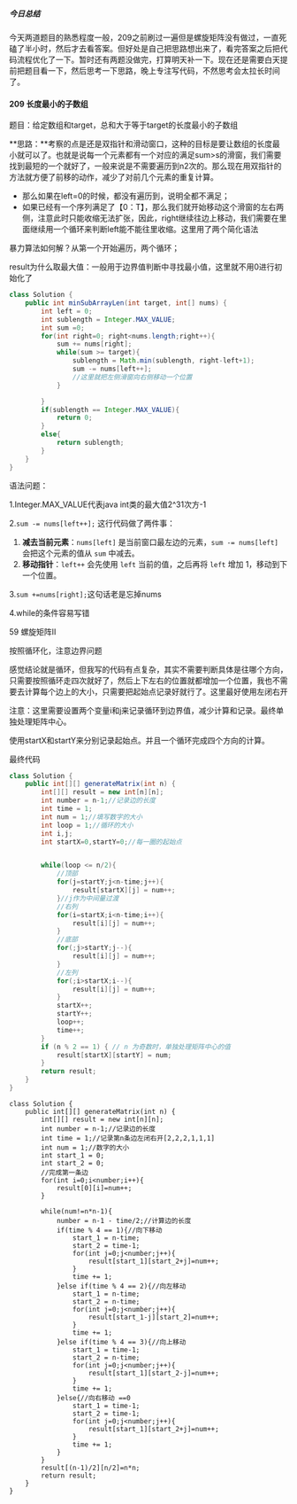 ##### 今日总结

今天两道题目的熟悉程度一般，209之前刷过一遍但是螺旋矩阵没有做过，一直死磕了半小时，然后才去看答案。但好处是自己把思路想出来了，看完答案之后把代码流程优化了一下。暂时还有两题没做完，打算明天补一下。现在还是需要白天提前把题目看一下，然后思考一下思路，晚上专注写代码，不然思考会太拉长时间了。

#### 209 长度最小的子数组

题目：给定数组和target，总和大于等于target的长度最小的子数组

**思路：**考察的点是还是双指针和滑动窗口，这种的目标是要让数组的长度最小就可以了。也就是说每一个元素都有一个对应的满足sum>s的滑窗，我们需要找到最短的一个就好了，一般来说是不需要遍历到n2次的。那么现在用双指针的方法就方便了前移的动作，减少了对前几个元素的重复计算。

* 那么如果在left=0的时候，都没有遍历到，说明全都不满足；
* 如果已经有一个序列满足了【0：T】，那么我们就开始移动这个滑窗的左右两侧，注意此时只能收缩无法扩张，因此，right继续往边上移动，我们需要在里面继续用一个循环来判断left能不能往里收缩。这里用了两个简化语法

暴力算法如何解？从第一个开始遍历，两个循环；

result为什么取最大值：一般用于边界值判断中寻找最小值，这里就不用0进行初始化了

```java
class Solution {
    public int minSubArrayLen(int target, int[] nums) {
        int left = 0;
        int sublength = Integer.MAX_VALUE;
        int sum =0;
        for(int right=0; right<nums.length;right++){
            sum += nums[right];
            while(sum >= target){
                sublength = Math.min(sublength, right-left+1);
                sum -= nums[left++];
                //这里就把左侧滑窗向右侧移动一个位置
            }

        }
        if(sublength == Integer.MAX_VALUE){
            return 0;
        }
        else{
            return sublength;
        }
    }
}
```



语法问题：

1.Integer.MAX_VALUE代表java int类的最大值2^31次方-1                                                                                                                                                                                                                                                                                                                                                                                                                                                                                                                                                                                                                                                                                                                                                                                                                                                                                                                                                                                                                                                                                                                                                                                                                                                                                                                                                                                                                                                                                                                                                                                                                                                                                                                                                                                                                                                                                                                                                                                                                                                                                                                                                                                                                                                                                                          

2.`sum -= nums[left++];` 这行代码做了两件事：

1. **减去当前元素**：`nums[left]` 是当前窗口最左边的元素，`sum -= nums[left]` 会把这个元素的值从 `sum` 中减去。
2. **移动指针**：`left++` 会先使用 `left` 当前的值，之后再将 `left` 增加 1，移动到下一个位置。

3.`sum +=nums[right];`这句话老是忘掉nums

4.while的条件容易写错



59 螺旋矩阵II

按照循环化，注意边界问题

感觉结论就是循环，但我写的代码有点复杂，其实不需要判断具体是往哪个方向，只需要按照循环走四次就好了，然后上下左右的位置就都增加一个位置，我也不需要去计算每个边上的大小，只需要把起始点记录好就行了。这里最好使用左闭右开

注意：这里需要设置两个变量i和j来记录循环到边界值，减少计算和记录。最终单独处理矩阵中心。

使用startX和startY来分别记录起始点。并且一个循环完成四个方向的计算。

最终代码

```java
class Solution {
    public int[][] generateMatrix(int n) {
        int[][] result = new int[n][n];
        int number = n-1;//记录边的长度
        int time = 1;
        int num = 1;//填写数字的大小
        int loop = 1;//循环的大小
        int i,j;
        int startX=0,startY=0;//每一圈的起始点


        while(loop <= n/2){
            //顶部
            for(j=startY;j<n-time;j++){
                result[startX][j] = num++;
            }//j作为中间量过渡
            //右列
            for(i=startX;i<n-time;i++){
                result[i][j] = num++;
            }
            //底部
            for(;j>startY;j--){
                result[i][j] = num++;
            }
            //左列
            for(;i>startX;i--){
                result[i][j] = num++;
            }
            startX++;
            startY++;
            loop++;
            time++;
        }
        if (n % 2 == 1) { // n 为奇数时，单独处理矩阵中心的值
            result[startX][startY] = num;
        }
        return result;
    }
}
```



```
class Solution {
    public int[][] generateMatrix(int n) {
        int[][] result = new int[n][n];
        int number = n-1;//记录边的长度
        int time = 1;//记录第n条边左闭右开[2,2,2,1,1,1]
        int num = 1;//数字的大小
        int start_1 = 0;
        int start_2 = 0;
        //完成第一条边
        for(int i=0;i<number;i++){
            result[0][i]=num++;
        }

        while(num!=n*n-1){
            number = n-1 - time/2;//计算边的长度
            if(time % 4 == 1){//向下移动
                start_1 = n-time;
                start_2 = time-1;
                for(int j=0;j<number;j++){
                    result[start_1][start_2+j]=num++;
                }
                time += 1;
            }else if(time % 4 == 2){//向左移动
                start_1 = n-time;
                start_2 = n-time;
                for(int j=0;j<number;j++){
                    result[start_1-j][start_2]=num++;
                }
                time += 1;
            }else if(time % 4 == 3){//向上移动
                start_1 = time-1;
                start_2 = n-time;
                for(int j=0;j<number;j++){
                    result[start_1][start_2-j]=num++;
                }
                time += 1;
            }else{//向右移动 ==0
                start_1 = time-1;
                start_2 = time-1;
                for(int j=0;j<number;j++){
                    result[start_1][start_2+j]=num++;
                }
                time += 1;
            }
        }
        result[(n-1)/2][n/2]=n*n;
        return result;
    }
}
```





